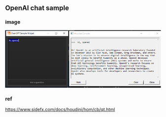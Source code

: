 ## OpenAI chat sample

### image
![](../../image/2022-12-17-19-40-21.png)

### ref
https://www.sidefx.com/docs/houdini/hom/cb/qt.html